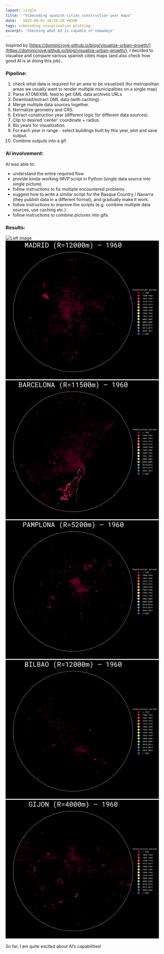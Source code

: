 ```yaml
---
layout: single
title:  "Vibecoding spanish cities construction year maps"
date:   2025-09-03 10:55:24 +0200
tags: vibecoding visualisation plotting
excerpt: 'Checking what AI is capable of nowadays'
---
```


Inspired by [https://dominicroye.github.io/blog/visualize-urban-growth/](https://dominicroye.github.io/blog/visualize-urban-growth/), 
I decided to visualise and compare various spanish cities maps (and also check how good AI is at doing this job)..

### Pipeline:
1. check what data is required for an area to be visualized (for metropolitan areas we usually want to render multiple municipalities on a single map)
2. Parse ATOM/XML feed to get GML data archives URLs
3. Download/extract GML data (with caching).
4. Merge multiple data sources together.
5. Normalize geometry and CRS.
6. Extract construction year (different logic for different data sources).
7. Clip to desired 'center' coordinate + radius.
8. Bin years for visualization.
9. For each year in range - select buildings built by this year, plot and save output.
10. Combine outputs into a gif.

### AI involvement:
AI was able to:
- understand the entire required flow
- provide kinda-working-MVP script in Python (single data source into single picture)
- follow instructions to fix multiple encountered problems
- suggest how to write a similar script for the Basque Country / Navarra (they publish data in a different format), and gradually make it work.
- follow instructions to improve the scripts (e.g. combine multiple data sources, use caching etc.)
- follow instructions to combine pictures into gifs

### Results:

<img src="/assets/images/visualizing_urban_growth/valencia_growth_1960_2025_1y_step_4350m.gif" alt="Left image"/>

<img src="/assets/images/visualizing_urban_growth/madrid_growth_1960_2025_1y_step_12000m.gif" alt="Right image"/>

<img src="/assets/images/visualizing_urban_growth/barcelona_growth_1960_2025_1y_step_11500m.gif" alt="Left image"/>

<img src="/assets/images/visualizing_urban_growth/pamplona_growth_1960_2025_1y_step_5200m.gif" alt="Right image"/>

<img src="/assets/images/visualizing_urban_growth/bilbao_growth_1960_2025_1y_step_12000m.gif" alt="Left image"/>

<img src="/assets/images/visualizing_urban_growth/gijon_growth_1960_2025_1y_step_4000m.gif" alt="Right image"/>

[//]: # (<div style="display:flex; flex-wrap: wrap; margin-top: 16px">)

[//]: # (  <img src="/assets/images/visualizing_urban_growth/barcelona_growth_1960_2025_1y_step_11500m.gif" alt="Left image" style="width: 50%"/>)

[//]: # (  <img src="/assets/images/visualizing_urban_growth/madrid_growth_1960_2025_1y_step_12000m.gif" alt="Right image" style="width: 50%"/>)

[//]: # (</div>)

[//]: # (<div style="display:flex; flex-wrap: wrap;">)

[//]: # (  <img src="/assets/images/visualizing_urban_growth/valencia_growth_1960_2025_1y_step_4350m.gif" alt="Left image" style="width: 50%"/>)

[//]: # (  <img src="/assets/images/visualizing_urban_growth/pamplona_growth_1960_2025_1y_step_5200m.gif" alt="Right image" style="width: 50%"/>)

[//]: # (</div>)

[//]: # (<div style="display:flex; flex-wrap: wrap;">)

[//]: # (  <img src="/assets/images/visualizing_urban_growth/bilbao_growth_1960_2025_1y_step_12000m.gif" alt="Left image" style="width: 50%"/>)

[//]: # (  <img src="/assets/images/visualizing_urban_growth/gijon_growth_1960_2025_1y_step_4000m.gif" alt="Right image" style="width: 50%"/>)

[//]: # (</div>)

[//]: # (<p></p>)

[//]: # (![result]&#40;/assets/images/visualizing_urban_growth/results3x2.jpg&#41;)
[//]: # (<p></p>)
So far, I am quite excited about AI’s capabilities!